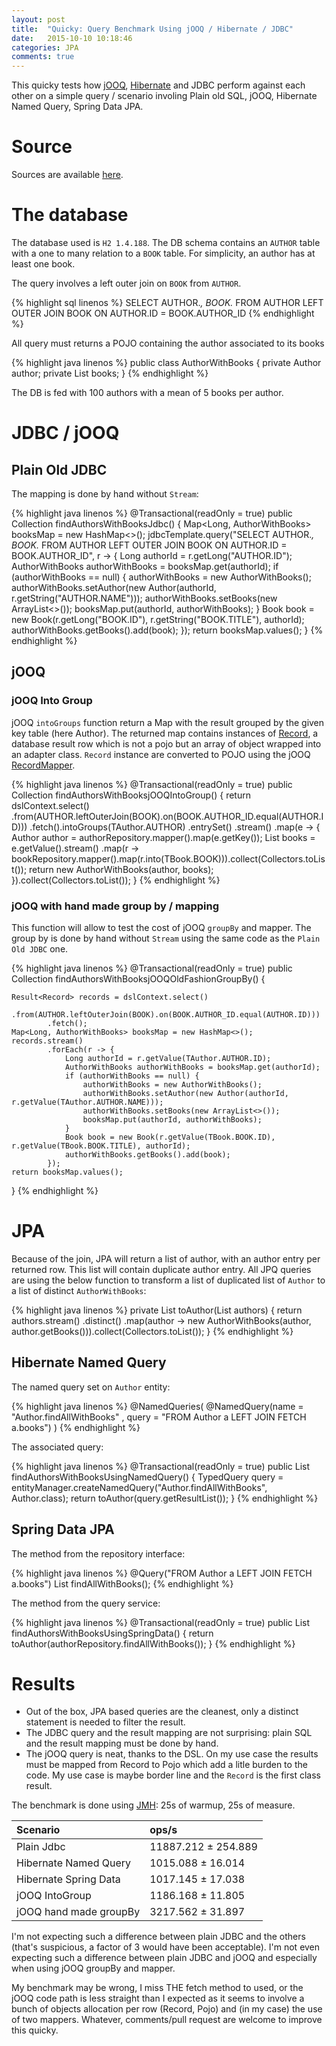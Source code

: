 ```yaml
---
layout: post
title:  "Quicky: Query Benchmark Using jOOQ / Hibernate / JDBC"
date:   2015-10-10 10:18:46
categories: JPA
comments: true
---
```


This quicky tests how [jOOQ](http://jooq.org/), [Hibernate](http://hibernate.org/) and JDBC perform against each other on a simple query / scenario
involing Plain old SQL, jOOQ, Hibernate Named Query, Spring Data JPA.


<!--more-->

# Source

Sources are available [here](https://github.com/nithril/sandbox-query-benchmark-jooq-hibernate-jdbc/tree/article-quicky-query-benchmark-jooq-hibernate-jdbc).

# The database

The database used is `H2 1.4.188`. The DB schema contains an `AUTHOR` table with a one to many relation to a `BOOK` table. For simplicity, an author has at least one book.

The query involves a left outer join on `BOOK` from `AUTHOR`.

{% highlight sql linenos %}
SELECT AUTHOR.*, BOOK.* FROM AUTHOR LEFT OUTER JOIN BOOK ON AUTHOR.ID = BOOK.AUTHOR_ID
{% endhighlight %}

All query must returns a POJO containing the author associated to its books

{% highlight java linenos %}
public class AuthorWithBooks {
	private Author author;
	private List<Book> books;
}
{% endhighlight %}

The DB is fed with 100 authors with a mean of 5 books per author.



# JDBC / jOOQ

## Plain Old JDBC

The mapping is done by hand without `Stream`:

{% highlight java linenos %}
@Transactional(readOnly = true)
public Collection<AuthorWithBooks> findAuthorsWithBooksJdbc() {
    Map<Long, AuthorWithBooks> booksMap = new HashMap<>();
    jdbcTemplate.query("SELECT AUTHOR.*, BOOK.* FROM AUTHOR LEFT OUTER JOIN BOOK ON AUTHOR.ID = BOOK.AUTHOR_ID", r -> {
        Long authorId = r.getLong("AUTHOR.ID");
        AuthorWithBooks authorWithBooks = booksMap.get(authorId);
        if (authorWithBooks == null) {
            authorWithBooks = new AuthorWithBooks();
            authorWithBooks.setAuthor(new Author(authorId, r.getString("AUTHOR.NAME")));
            authorWithBooks.setBooks(new ArrayList<>());
            booksMap.put(authorId, authorWithBooks);
        }
        Book book = new Book(r.getLong("BOOK.ID"), r.getString("BOOK.TITLE"), authorId);
        authorWithBooks.getBooks().add(book);
    });
    return booksMap.values();
}
{% endhighlight %}


## jOOQ

### jOOQ Into Group

jOOQ `intoGroups` function return a Map with the result grouped by the given key table (here Author).
The returned map contains instances of [Record](http://www.jOOQ.org/javadoc/3.7.x/org/jOOQ/Record.html),
a database result row which is not a pojo but an array of object wrapped into an adapter class. `Record` instance are converted to POJO
using the jOOQ [RecordMapper](http://www.jOOQ.org/javadoc/3.7.x/index.html?org/jOOQ/RecordMapper.html).

{% highlight java linenos %}
@Transactional(readOnly = true)
public Collection<AuthorWithBooks> findAuthorsWithBooksjOOQIntoGroup() {
    return dslContext.select()
            .from(AUTHOR.leftOuterJoin(BOOK).on(BOOK.AUTHOR_ID.equal(AUTHOR.ID)))
            .fetch().intoGroups(TAuthor.AUTHOR)
            .entrySet()
            .stream()
            .map(e -> {
                Author author = authorRepository.mapper().map(e.getKey());
                List<Book> books = e.getValue().stream()
                        .map(r -> bookRepository.mapper().map(r.into(TBook.BOOK))).collect(Collectors.toList());
                return new AuthorWithBooks(author, books);
            }).collect(Collectors.toList());
}
{% endhighlight %}


### jOOQ with hand made group by / mapping

This function will allow to test the cost of jOOQ `groupBy` and mapper. The group by is done by hand without `Stream`
using the same code as the `Plain Old JDBC` one.

{% highlight java linenos %}
@Transactional(readOnly = true)
public Collection<AuthorWithBooks> findAuthorsWithBooksjOOQOldFashionGroupBy() {

    Result<Record> records = dslContext.select()
            .from(AUTHOR.leftOuterJoin(BOOK).on(BOOK.AUTHOR_ID.equal(AUTHOR.ID)))
            .fetch();
    Map<Long, AuthorWithBooks> booksMap = new HashMap<>();
    records.stream()
            .forEach(r -> {
                Long authorId = r.getValue(TAuthor.AUTHOR.ID);
                AuthorWithBooks authorWithBooks = booksMap.get(authorId);
                if (authorWithBooks == null) {
                    authorWithBooks = new AuthorWithBooks();
                    authorWithBooks.setAuthor(new Author(authorId, r.getValue(TAuthor.AUTHOR.NAME)));
                    authorWithBooks.setBooks(new ArrayList<>());
                    booksMap.put(authorId, authorWithBooks);
                }
                Book book = new Book(r.getValue(TBook.BOOK.ID), r.getValue(TBook.BOOK.TITLE), authorId);
                authorWithBooks.getBooks().add(book);
            });
    return booksMap.values();
}
{% endhighlight %}



# JPA

Because of the join, JPA will return a list of author, with an author entry per returned row. This list will contain duplicate author entry.
All JPQ queries are using the below function to transform a list of duplicated list of `Author` to a list of distinct `AuthorWithBooks`:

{% highlight java linenos %}
private List<AuthorWithBooks> toAuthor(List<Author> authors) {
    return authors.stream()
            .distinct()
            .map(author -> new AuthorWithBooks(author, author.getBooks())).collect(Collectors.toList());
}
{% endhighlight %}


## Hibernate Named Query

The named query set on `Author` entity:

{% highlight java linenos %}
@NamedQueries(
		@NamedQuery(name = "Author.findAllWithBooks" , query = "FROM Author a LEFT JOIN FETCH a.books")
)
{% endhighlight %}

The associated query:

{% highlight java linenos %}
@Transactional(readOnly = true)
public List<AuthorWithBooks> findAuthorsWithBooksUsingNamedQuery() {
    TypedQuery<Author> query = entityManager.createNamedQuery("Author.findAllWithBooks", Author.class);
    return toAuthor(query.getResultList());
}
{% endhighlight %}



## Spring Data JPA

The method from the repository interface:

{% highlight java linenos %}
@Query("FROM Author a LEFT JOIN FETCH a.books")
List<Author> findAllWithBooks();
{% endhighlight %}

The method from the query service:

{% highlight java linenos %}
@Transactional(readOnly = true)
public List<AuthorWithBooks> findAuthorsWithBooksUsingSpringData() {
    return toAuthor(authorRepository.findAllWithBooks());
}
{% endhighlight %}


# Results

* Out of the box, JPA based queries are the cleanest, only a distinct statement is needed to filter the result.
* The JDBC query and the result mapping are not surprising: plain SQL and the result mapping must be done by hand.
* The jOOQ query is neat, thanks to the DSL. On my use case the results must be mapped from Record to Pojo which add a litle burden to the code. My use case is maybe border line and the `Record` is the first class result.


The benchmark is done using [JMH](http://openjdk.java.net/projects/code-tools/jmh/): 25s of warmup, 25s of measure.

| Scenario  | ops/s   |
|:-----------|:---------|
| Plain Jdbc                   | 11887.212 ± 254.889 |
| Hibernate Named Query        | 1015.088  ± 16.014  |
| Hibernate Spring Data        | 1017.145  ± 17.038  |
| jOOQ IntoGroup               | 1186.168  ± 11.805  |
| jOOQ hand made groupBy       | 3217.562  ± 31.897  |

I'm not expecting such a difference between plain JDBC and the others (that's suspicious, a factor of 3 would have been acceptable).
I'm not even expecting such a difference between plain JDBC and jOOQ and especially when using jOOQ groupBy and mapper.

My benchmark may be wrong, I miss THE fetch method to used, or the jOOQ code path is less straight than I expected as it seems to involve a bunch of objects allocation per row (Record, Pojo) and (in my case) the use of two mappers.
Whatever, comments/pull request are welcome to improve this quicky.

